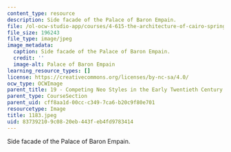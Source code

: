 ```yaml
---
content_type: resource
description: Side facade of the Palace of Baron Empain.
file: /ol-ocw-studio-app/courses/4-615-the-architecture-of-cairo-spring-2002/837392109c0820eb443feb4fd9783414_1183.jpeg
file_size: 196243
file_type: image/jpeg
image_metadata:
  caption: Side facade of the Palace of Baron Empain.
  credit: ''
  image-alt: Palace of Baron Empain
learning_resource_types: []
license: https://creativecommons.org/licenses/by-nc-sa/4.0/
ocw_type: OCWImage
parent_title: 19 - Competing Neo Styles in the Early Twentieth Century
parent_type: CourseSection
parent_uid: cff8aa1d-00cc-c349-7ca6-b20c9f80e701
resourcetype: Image
title: 1183.jpeg
uid: 83739210-9c08-20eb-443f-eb4fd9783414
---
```

Side facade of the Palace of Baron Empain.